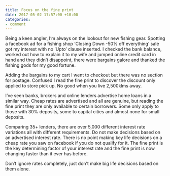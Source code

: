 ```yaml
---
title: Focus on the fine print
date: 2017-05-02 17:57:00 +10:00
categories:
- comment
---
```


Being a keen angler, I’m always on the lookout for new fishing gear.  Spotting a facebook ad for a fishing shop ‘Closing Down -50% off everything’ sale got my interest with no ‘Upto’ clause inserted. I checked the bank balance, worked out how to explain it to my wife and jumped online credit card in hand and they didn’t disappoint, there were bargains galore and thanked the fishing gods for my good fortune.

Adding the bargains to my cart I went to checkout but there was no section for postage. Confused I read the fine print to discover the discount only applied to store pick up.  No good when you live 2,500klms away.

I’ve seen banks, brokers and online lenders advertise home loans in a similar way.  Cheap rates are advertised and all are genuine, but reading the fine print they are only available to certain borrowers.  Some only apply to those with 30% deposits, some to capital cities and almost none for small deposits.

Comparing 35+ lenders, there are over 5,000 different interest rate variations all with different requirements.  Do not make decisions based on an advertised interest rate.  There is no point making key life decisions on a cheap rate you saw on facebook if you do not qualify for it.
The fine print is the key determining factor of your interest rate and the fine print is now changing faster than it ever has before.

Don’t ignore rates completely, just don’t make big life decisions based on them alone.